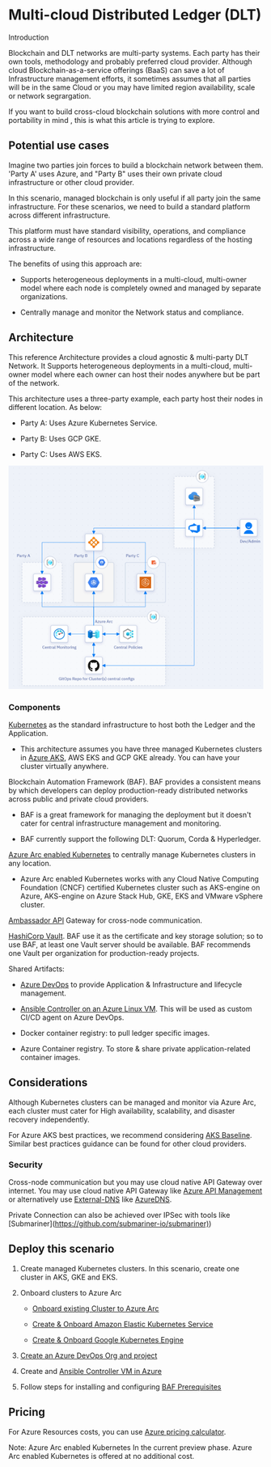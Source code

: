 # Multi-cloud Distributed Ledger (DLT)

Introduction

Blockchain and DLT networks are multi-party systems. Each party has
their own tools, methodology and probably preferred cloud provider.
Although cloud Blockchain-as-a-service offerings (BaaS) can save a lot
of Infrastructure management efforts, it sometimes assumes that all parties will be
in the same Cloud or you may have limited region availability, scale or network segrargation.

If you want to build cross-cloud blockchain solutions with more control and portability in mind , this is what this article is trying to explore.

## Potential use cases

Imagine two parties join forces to build a blockchain network between
them. 'Party A' uses Azure, and "Party B" uses their own private cloud
infrastructure or other cloud provider.

In this scenario, managed blockchain is only useful if all party join
the same infrastructure. For these scenarios, we need to build a
standard platform across different infrastructure.

This platform must have standard visibility, operations, and compliance
across a wide range of resources and locations regardless of the hosting
infrastructure.

The benefits of using this approach are:

-   Supports heterogeneous deployments in a multi-cloud, multi-owner
    model where each node is completely owned and managed by separate
    organizations.

-   Centrally manage and monitor the Network status and compliance.

## Architecture

This reference Architecture provides a cloud agnostic & multi-party DLT
Network. It Supports heterogeneous deployments in a multi-cloud,
multi-owner model where each owner can host their nodes anywhere but be
part of the network.

This architecture uses a three-party example, each party host their
nodes in different location. As below:

-   Party A: Uses Azure Kubernetes Service.

-   Party B: Uses GCP GKE.

-   Party C: Uses AWS EKS.

<p align="center">
  <img src="images/MultiCloudDLTArchitecture.PNG">
</p>


### Components

[Kubernetes](https://kubernetes.io/) as the standard infrastructure to
host both the Ledger and the Application.

-   This architecture assumes you have three managed Kubernetes clusters
    in [Azure
    AKS](https://docs.microsoft.com/en-us/azure/aks/intro-kubernetes),
    AWS EKS and GCP GKE already. You can have your cluster virtually
    anywhere.

Blockchain Automation Framework (BAF). BAF provides a consistent means
by which developers can deploy production-ready distributed networks
across public and private cloud providers.

-   BAF is a great framework for managing the deployment but it doesn't
    cater for central infrastructure management and monitoring.

-   BAF currently support the following DLT: Quorum, Corda &
    Hyperledger.

[Azure Arc enabled
Kubernetes](https://docs.microsoft.com/en-gb/azure/azure-arc/kubernetes/overview)
to centrally manage Kubernetes clusters in any location.

-   Azure Arc enabled Kubernetes works with any Cloud Native Computing
    Foundation (CNCF) certified Kubernetes cluster such as AKS-engine on
    Azure, AKS-engine on Azure Stack Hub, GKE, EKS and VMware vSphere
    cluster.

[Ambassador API](https://www.getambassador.io/) Gateway for cross-node
communication.

[HashiCorp Vault](https://www.hashicorp.com/products/vault). BAF use it
as the certificate and key storage solution; so to use BAF, at least one
Vault server should be available. BAF recommends one Vault per
organization for production-ready projects.

Shared Artifacts:

-   [Azure DevOps](https://dev.azure.com/) to provide Application &
    Infrastructure and lifecycle management.

-   [Ansible Controller on an Azure Linux VM](https://azuredevopslabs.com/labs/vstsextend/ansible/). This will be used as custom
    CI/CD agent on Azure DevOps.

-   Docker container registry: to pull ledger specific images.

-   Azure Container registry. To store & share private
    application-related container images.

## Considerations

Although Kubernetes clusters can be managed and monitor via Azure Arc,
each cluster must cater for High availability, scalability, and disaster
recovery independently.

For Azure AKS best practices, we recommend considering [AKS
Baseline](https://docs.microsoft.com/en-us/azure/architecture/reference-architectures/containers/aks/secure-baseline-aks).
Similar best practices guidance can be found for other cloud providers.

### Security

Cross-node communication but you may use cloud native API Gateway over
internet. You may use cloud native API Gateway like [Azure API
Management](https://docs.microsoft.com/en-us/azure/api-management/how-to-deploy-self-hosted-gateway-azure-kubernetes-service)
or alternatively use
[External-DNS](https://github.com/kubernetes-sigs/external-dns) like
[AzureDNS](https://azure.microsoft.com/en-us/services/dns).

Private Connection can also be achieved over IPSec with tools like
\[Submariner\](<https://github.com/submariner-io/submariner)>)

## Deploy this scenario

1.  Create managed Kubernetes clusters. In this scenario, create one cluster in AKS, GKE and EKS.

2.  Onboard clusters to Azure Arc

      - [Onboard existing Cluster to Azure Arc](https://azurearcjumpstart.io/azure_arc_jumpstart/azure_arc_k8s/general/onboard_k8s/)

      - [Create & Onboard Amazon Elastic Kubernetes Service](https://azurearcjumpstart.io/azure_arc_jumpstart/azure_arc_k8s/eks/eks_terraform/)

      - [Create & Onboard Google Kubernetes Engine](https://azurearcjumpstart.io/azure_arc_jumpstart/azure_arc_k8s/gke/gke_terraform/)

3.  [Create an Azure DevOps Org and
    project](https://docs.microsoft.com/en-us/azure/devops/organizations/accounts/create-organization?view=azure-devops)

4.  Create and [Ansible Controller VM in
    Azure](https://azuredevopslabs.com/labs/vstsextend/ansible/)

5.  Follow steps for installing and configuring [BAF
    Prerequisites](https://blockchain-automation-framework.readthedocs.io/en/latest/prerequisites.html)

## Pricing

For Azure Resources costs, you can use [Azure pricing
calculator](https://azure.microsoft.com/en-gb/pricing/calculator/).

Note: Azure Arc enabled Kubernetes In the current preview phase. Azure
Arc enabled Kubernetes is offered at no additional cost.
